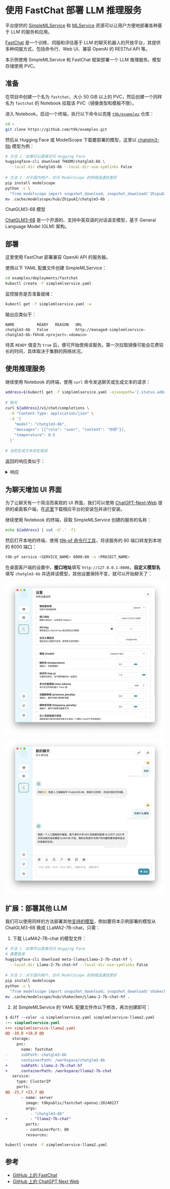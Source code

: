 # 使用 FastChat 部署 LLM 推理服务

平台提供的 [SimpleMLService](../modules/deployment/simplemlservice.md) 和 [MLService](../modules/deployment/mlservice.md) 资源可以让用户方便地部署各种基于 LLM 的服务和应用。

<a target="_blank" rel="noopener noreferrer" href="https://github.com/lm-sys/FastChat">FastChat</a> 是一个训练、伺服和评估基于 LLM 的聊天机器人的开放平台，其提供多种伺服方式，包括命令行、Web UI、兼容 OpenAI 的 RESTful API 等。

本示例使用 SimpleMLService 和 FastChat 框架部署一个 LLM 推理服务。模型存储使用 PVC。

## 准备

在项目中创建一个名为 `fastchat`、大小 50 GiB 以上的 PVC，然后创建一个同样名为 `fastchat` 的 Notebook 挂载该 PVC（镜像类型和模板不限）。

进入 Notebook，启动一个终端，执行以下命令以克隆 <a target="_blank" rel="noopener noreferrer" href="https://github.com/t9k/examples">`t9k/examples`</a> 仓库：

```bash
cd ~
git clone https://github.com/t9k/examples.git
```

然后从 Hugging Face 或 ModelScope 下载要部署的模型，这里以 <a target="_blank" rel="noopener noreferrer" href="https://huggingface.co/THUDM/chatglm3-6b">chatglm3-6b</a> 模型为例：

```bash
# 方法 1：如果可以直接访问 Hugging Face
huggingface-cli download THUDM/chatglm3-6b \
  --local-dir chatglm3-6b --local-dir-use-symlinks False

# 方法 2：对于国内用户，访问 ModelScope 的网络连通性更好
pip install modelscope
python -c \
  "from modelscope import snapshot_download; snapshot_download('ZhipuAI/chatglm3-6b')"
mv .cache/modelscope/hub/ZhipuAI/chatglm3-6b .
```

<aside class="note info">
<div class="title">ChatGLM3-6B 模型</div>

<a target="_blank" rel="noopener noreferrer" href="https://github.com/THUDM/ChatGLM3">ChatGLM3-6B</a> 是一个开源的、支持中英双语的对话语言模型，基于 General Language Model (GLM) 架构。

</aside>

## 部署

这里使用 FastChat 部署兼容 OpenAI API 的服务器。

使用以下 YAML 配置文件创建 SimpleMLService：

```bash
cd examples/deployments/fastchat
kubectl create -f simplemlservice.yaml
```

监控服务是否准备就绪：

```bash
kubectl get -f simplemlservice.yaml -w
```

输出应类似于：

```
NAME          READY   REASON   URL
chatglm3-6b   False            http://managed-simplemlservice-chatglm3-6b-f6hn8.<project>.<domain>
```

待其 `READY` 值变为 `true` 后，便可开始使用该服务。第一次拉取镜像可能会花费较长的时间，具体取决于集群的网络状况。

## 使用推理服务

继续使用 Notebook 的终端，使用 `curl` 命令发送聊天或生成文本的请求：

``` bash
address=$(kubectl get -f simplemlservice.yaml -ojsonpath='{.status.address.url}')

# 聊天
curl ${address}/v1/chat/completions \
  -H "Content-Type: application/json" \
  -d '{
    "model": "chatglm3-6b",
    "messages": [{"role": "user", "content": "你好"}],
    "temperature": 0.5
  }'

# 当前生成文本存在错误
```

返回的响应类似于：

<details><summary>响应</summary>

```json
{{#include ../assets/examples/deploy-llm-using-fastchat/response.log}}
```

</details>

## 为聊天增加 UI 界面

为了让聊天有一个简洁而美观的 UI 界面，我们可以使用 <a target="_blank" rel="noopener noreferrer" href="https://github.com/ChatGPTNextWeb/ChatGPT-Next-Web">ChatGPT-Next-Web</a> 提供的桌面客户端，在<a target="_blank" rel="noopener noreferrer" href="https://github.com/ChatGPTNextWeb/ChatGPT-Next-Web/releases">这里</a>下载相应平台的安装包并进行安装。

继续使用 Notebook 的终端，获取 SimpleMLService 创建的服务的名称：

```bash
echo ${address} | cut -d'.' -f1
```

然后打开本地的终端，使用 [t9k-pf 命令行工具](../tools/cli-t9k-pf/index.md)，将该服务的 80 端口转发到本地的 8000 端口：

```bash
t9k-pf service <SERVICE_NAME> 8000:80 -n <PROJECT_NAME>
```

在桌面客户端的设置中，**接口地址**填写 `http://127.0.0.1:8000`，**自定义模型名**填写 `chatglm3-6b` 并选择该模型，其他设置保持不变，就可以开始聊天了：

<figure style="display: block; margin-left: auto; margin-right: auto;">
  <img alt="client-setting" src="../assets/examples/deploy-llm-using-fastchat/client-setting.png" style="display: block; margin-left: auto; margin-right: auto;"/>
</figure>

<figure style="display: block; margin-left: auto; margin-right: auto;">
  <img alt="client-chat" src="../assets/examples/deploy-llm-using-fastchat/client-chat.png" style="display: block; margin-left: auto; margin-right: auto;"/>
</figure>

## 扩展：部署其他 LLM

我们可以使用同样的方法部署其他<a target="_blank" rel="noopener noreferrer" href="https://github.com/lm-sys/FastChat?tab=readme-ov-file#supported-models">支持的模型</a>，例如要将本示例部署的模型从 ChatGLM3-6B 换成 LLaMA2-7B-chat，只需：

1. 下载 LLaMA2-7B-chat 的模型文件：

```bash
# 方法 1：如果可以直接访问 Hugging Face
# 需要登录
huggingface-cli download meta-llama/Llama-2-7b-chat-hf \
  --local-dir Llama-2-7b-chat-hf --local-dir-use-symlinks False

# 方法 2：对于国内用户，访问 ModelScope 的网络连通性更好
pip install modelscope
python -c \
  "from modelscope import snapshot_download; snapshot_download('shakechen/Llama-2-7b-chat-hf')"
mv .cache/modelscope/hub/shakechen/Llama-2-7b-chat-hf .
```

2. 对 SimpleMLService 的 YAML 配置文件作以下修改，再次创建即可：

```diff
$ diff --color -u simplemlservice.yaml simplemlservice-llama2.yaml
--- simplemlservice.yaml
+++ simplemlservice-llama2.yaml
@@ -10,8 +10,8 @@
   storage:
     pvc:
       name: fastchat
-      subPath: chatglm3-6b
-      containerPath: /workspace/chatglm3-6b
+      subPath: Llama-2-7b-chat-hf
+      containerPath: /workspace/llama2-7b-chat
   service:
     type: ClusterIP
     ports:
@@ -23,7 +23,7 @@
       - name: server
         image: t9kpublic/fastchat-openai:20240227
         args:
-          - "chatglm3-6b"
+          - "llama2-7b-chat"
         ports:
         - containerPort: 80
         resources:
```

```bash
kubectl create -f simplemlservice-llama2.yaml
```

## 参考

* <a target="_blank" rel="noopener noreferrer" href="https://github.com/lm-sys/FastChat">GitHub 上的 FastChat</a>
* <a target="_blank" rel="noopener noreferrer" href="https://github.com/ChatGPTNextWeb/ChatGPT-Next-Web">GitHub 上的 ChatGPT Next Web</a>
